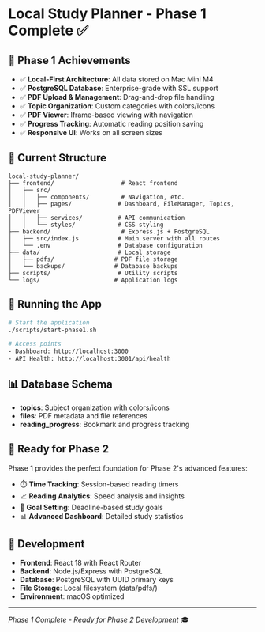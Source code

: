 # Local Study Planner - Phase 1 Complete ✅

## 🎉 Phase 1 Achievements
- ✅ **Local-First Architecture**: All data stored on Mac Mini M4
- ✅ **PostgreSQL Database**: Enterprise-grade with SSL support  
- ✅ **PDF Upload & Management**: Drag-and-drop file handling
- ✅ **Topic Organization**: Custom categories with colors/icons
- ✅ **PDF Viewer**: Iframe-based viewing with navigation
- ✅ **Progress Tracking**: Automatic reading position saving
- ✅ **Responsive UI**: Works on all screen sizes

## 📁 Current Structure
```
local-study-planner/
├── frontend/                   # React frontend
│   ├── src/
│   │   ├── components/         # Navigation, etc.
│   │   ├── pages/             # Dashboard, FileManager, Topics, PDFViewer  
│   │   ├── services/          # API communication
│   │   └── styles/            # CSS styling
├── backend/                    # Express.js + PostgreSQL
│   ├── src/index.js           # Main server with all routes
│   └── .env                   # Database configuration
├── data/                      # Local storage
│   ├── pdfs/                 # PDF file storage  
│   └── backups/              # Database backups
├── scripts/                   # Utility scripts
└── logs/                     # Application logs
```

## 🚀 Running the App
```bash
# Start the application
./scripts/start-phase1.sh

# Access points
- Dashboard: http://localhost:3000
- API Health: http://localhost:3001/api/health
```

## 📊 Database Schema
- **topics**: Subject organization with colors/icons
- **files**: PDF metadata and file references  
- **reading_progress**: Bookmark and progress tracking

## 🎯 Ready for Phase 2
Phase 1 provides the perfect foundation for Phase 2's advanced features:
- ⏱️ **Time Tracking**: Session-based reading timers
- 📈 **Reading Analytics**: Speed analysis and insights  
- 🎯 **Goal Setting**: Deadline-based study goals
- 📊 **Advanced Dashboard**: Detailed study statistics

## 🔧 Development
- **Frontend**: React 18 with React Router
- **Backend**: Node.js/Express with PostgreSQL
- **Database**: PostgreSQL with UUID primary keys
- **File Storage**: Local filesystem (data/pdfs/)
- **Environment**: macOS optimized

---
*Phase 1 Complete - Ready for Phase 2 Development* 🎓
